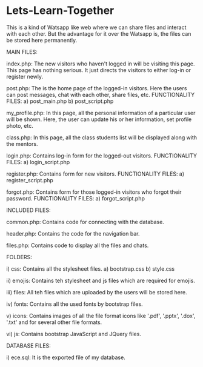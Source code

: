 # Lets-Learn-Together
This is a kind of Watsapp like web where we can share files and interact with each other.
But the advantage for it over the Watsapp is, the files can be stored here permanently.




MAIN FILES:

index.php:
       The new visitors who haven't logged in will be visiting
this page. This page has nothing serious. It just directs the
visitors to either log-in or register newly.

post.php:
       The is the home page of the logged-in visitors. Here the
users can post messages, chat with each other, share files, etc.
         FUNCTIONALITY FILES:
                  a) post_main.php
                  b) post_script.php

my_profile.php:
       In this page, all the personal information of a particular
user will be shown. Here, the user can update his or her
information, set profile photo, etc.

class.php:
       In this page, all the class students list will be displayed
along with the mentors.

login.php:
       Contains log-in form for the logged-out visitors.
           FUNCTIONALITY FILES:
                  a) login_script.php

register.php:
       Contains form for new visitors.
           FUNCTIONALITY FILES:
                  a) register_script.php
       
forgot.php:
       Contains form for those logged-in visitors who forgot their
password.
           FUNCTIONALITY FILES:
                  a) forgot_script.php




INCLUDED FILES:

common.php:
        Contains code for connecting with the database.
        
header.php:
        Contains the code for the navigation bar.
        
files.php:
        Contains code to display all the files and chats.
        




FOLDERS:

i) css: Contains all the stylesheet files.
            a) bootstrap.css
            b) style.css

ii) emojis: Contains teh stylesheet and js files which are
            required for emojis.
            
iii) files: All teh files which are uploaded by the users
            will be stored here.
            
iv) fonts: Contains all the used fonts by bootstrap files.

v) icons: Contains images of all the file format icons like
          '.pdf', '.pptx', '.dox', '.txt' and for several other
          file formats.
          
vi) js: Contains bootstrap JavaScript and JQuery files.



DATABASE FILES:

i) ece.sql: It is the exported file of my database.
